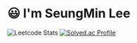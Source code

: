 # 😃 I'm SeungMin Lee

![Leetcode Stats](https://leetcard.jacoblin.cool/steampower33)
[![Solved.ac Profile](http://mazassumnida.wtf/api/v2/generate_badge?boj=steampower33)](https://solved.ac/steampower33/)
